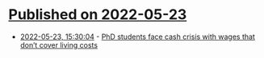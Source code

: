 # [Published on 2022-05-23](index.md)

* [2022-05-23, 15:30:04](https://news.ycombinator.com/item?id=31480290) - [PhD students face cash crisis with wages that don’t cover living costs](https://www.nature.com/articles/d41586-022-01392-w)
